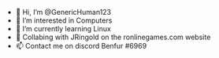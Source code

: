 - 👋 Hi, I’m @GenericHuman123
- 👀 I’m interested in Computers
- 🌱 I’m currently learning Linux
- 💞️ Collabing with JRingold on the ronlinegames.com website
- 📫 Contact me on discord Benfur #6969

<!---
GenericHuman123/GenericHuman123 is a ✨ special ✨ repository because its `README.md` (this file) appears on your GitHub profile.
You can click the Preview link to take a look at your changes.
--->

